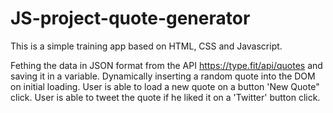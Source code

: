 # JS-project-quote-generator

This is a simple training app based on HTML, CSS and Javascript.

Fething the data in JSON format from the API https://type.fit/api/quotes and saving it in a variable.
Dynamically inserting a random quote into the DOM on initial loading.
User is able to load a new quote on a button 'New Quote" click.
User is able to tweet the quote if he liked it on a 'Twitter' button click.
